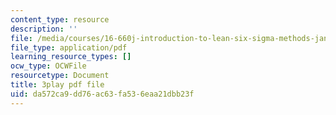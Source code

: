 ```yaml
---
content_type: resource
description: ''
file: /media/courses/16-660j-introduction-to-lean-six-sigma-methods-january-iap-2012/da572ca9dd76ac63fa536eaa21dbb23f_S_VLW77bN5E.pdf
file_type: application/pdf
learning_resource_types: []
ocw_type: OCWFile
resourcetype: Document
title: 3play pdf file
uid: da572ca9-dd76-ac63-fa53-6eaa21dbb23f
---
```

